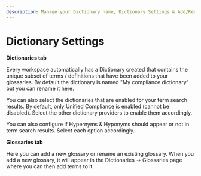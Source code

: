 ```yaml
---
description: Manage your Dictionary name, Dictionary Settings & Add/Rename Glossaries
---
```


# Dictionary Settings

**Dictionaries tab**

Every workspace automatically has a Dictionary created that contains the unique subset of terms / definitions that have been added to your glossaries.  By default the dictionary is named "My compliance dictionary" but you can rename it here.

You can also select the dictionaries that are enabled for your term search results.  By default, only Unified Compliance is enabled (cannot be disabled).  Select the other dictionary providers to enable them accordingly.

You can also configure if Hypernyms & Hyponyms should appear or not in term search results. Select each option accordingly. &#x20;

**Glossaries tab**

Here you can add a new glossary or rename an existing glossary.  When you add a new glossary, it will appear in the Dictionaries -> Glossaries page where you can then add terms to it. &#x20;
